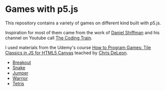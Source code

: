 # Games with p5.js

This repository contains a variety of games on different kind built with p5.js.

Inspiration for most of them came from the work of [Daniel Shiffman](http://twitter.com/shiffman) and his channel on Youtube call [The Coding Train](https://www.youtube.com/channel/UCvjgXvBlbQiydffZU7m1_aw).

I used materials from the Udemy's course [How to Program Games: Tile Classics in JS for HTML5 Canvas](https://www.udemy.com/course/how-to-program-games/) teached by [Chris DeLeon](https://hometeamgamedev.com/).

- [Breakout](https://vislupus.github.io/p5-games/breakout/index.html)
- [Snake](https://vislupus.github.io/p5-games/snake/index.html)
- [Jumper](https://vislupus.github.io/p5-games/jumper/index.html)
- [Warrior](https://vislupus.github.io/p5-games/warrior/index.html)
- [Tetris](https://vislupus.github.io/p5-games/tree/main/tetris/index.html)
